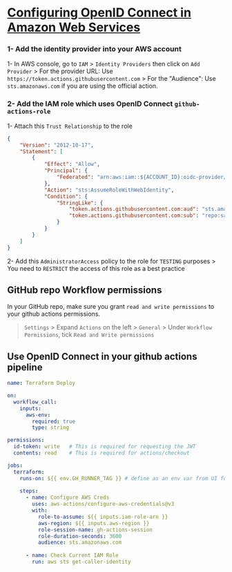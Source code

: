 # [Configuring OpenID Connect in Amazon Web Services](https://docs.github.com/en/actions/deployment/security-hardening-your-deployments/configuring-openid-connect-in-amazon-web-services)

### 1- Add the identity provider into your AWS account
1- In AWS console, go to `IAM` > `Identity Providers` then click on `Add Provider`
    > For the provider URL: Use `https://token.actions.githubusercontent.com`
    > For the "Audience": Use `sts.amazonaws.com` if you are using the official action.

### 2- Add the IAM role which uses OpenID Connect `github-actions-role`
1- Attach this `Trust Relationship` to the role 
```json
{
    "Version": "2012-10-17",
    "Statement": [
        {
            "Effect": "Allow",
            "Principal": {
                "Federated": "arn:aws:iam::${ACCOUNT_ID}:oidc-provider/token.actions.githubusercontent.com"
            },
            "Action": "sts:AssumeRoleWithWebIdentity",
            "Condition": {
                "StringLike": {
                    "token.actions.githubusercontent.com:aud": "sts.amazonaws.com",
                    "token.actions.githubusercontent.com:sub": "repo:saidben0/github-actions-proj:*"
                }
            }
        }
    ]
}
```

2- Add this `AdministratorAccess` policy to the role for `TESTING` purposes
    > You need to `RESTRICT` the access of this role as a best practice


## GitHub repo Workflow permissions
In your GitHub repo, make sure you grant `read and write permissions` to your github actions permissions.
  > `Settings` > Expand `Actions` on the left > `General` > Under `Workflow Permissions`, tick `Read and Write permissions`


## Use OpenID Connect in your github actions pipeline
```yaml
name: Terraform Deploy

on:
  workflow_call:
    inputs:
      aws-env:
        required: true
        type: string

permissions:
  id-token: write   # This is required for requesting the JWT
  contents: read    # This is required for actions/checkout

jobs:
  terraform:
    runs-on: ${{ env.GH_RUNNER_TAG }} # define as an env var from UI for corresponding environment
    
    steps:
      - name: Configure AWS Creds
        uses: aws-actions/configure-aws-credentials@v3
        with:
          role-to-assume: ${{ inputs.iam-role-arn }}
          aws-region: ${{ inputs.aws-region }}
          role-session-name: gh-actions-session
          role-duration-seconds: 3600
          audience: sts.amazonaws.com
      
      - name: Check Current IAM Role
        run: aws sts get-caller-identity
```
